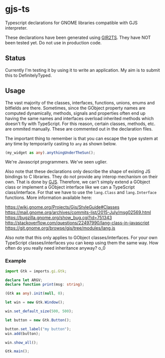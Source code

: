 # gjs-ts
Typescript declarations for GNOME libraries compatible with GJS interpreter.

These declarations have been generated using [GIR2TS][GIR2TS].
They have NOT been tested yet. Do not use in production code.

## Status
Currently I'm testing it by using it to write an application. My aim is to submit this to DefinitelyTyped.

## Usage
The vast majority of the classes, interfaces, functions, unions, enums and bitfields are there. Sometimes, since the GObject property names are computed dynamically, methods, signals and properties often end up having the same names and interfaces overload inherited methods which doesn't fly with TypeScript. For this reason, certain classes, methods, etc. are ommited manually. These are commented out in the declaration files.

The important thing to remember is that you can escape the type system at any time by temporarily casting to ```any``` as shown below.
```typescript
(my_widget as any).anythingUnderTheSun();
```
We're Javascript programmers. We've seen uglier.

Also note that these declarations only describe the shape of existing JS bindings to C libraries. They do not provide any interop mechanism on their own. That is done by [GJS][GJS]. Therefore, we can't simply extend a GObject class or implement a GObject interface like we can a TypeScript class/interface. For that we have to use the ```lang.Class``` and ```lang.Interface``` functions. More information available here:

https://wiki.gnome.org/Projects/Gjs/StyleGuide#Classes
https://mail.gnome.org/archives/commits-list/2015-July/msg02569.html
https://bugzilla.gnome.org/show_bug.cgi?id=751343
http://stackoverflow.com/questions/22497990/lang-class-in-javascript
https://git.gnome.org/browse/gjs/tree/modules/lang.js

Also note that this only applies to GObject classes/interfaces. For your own TypeScript classes/interfaces you can keep using them the same way. How often do you really need inheritance anyway? o_0

[GIR2TS]: https://github.com/niagr/GIR2TS
[GJS]: https://wiki.gnome.org/Projects/Gjs

### Example
```typescript
import Gtk = imports.gi.Gtk;

declare let ARGV;
declare function print(msg: string);

(Gtk as any).init(null, 0);

let win = new Gtk.Window();

win.set_default_size(500, 500);

let button = new Gtk.Button();

button.set_label("my button");
win.add(button);

win.show_all();

Gtk.main();
```
